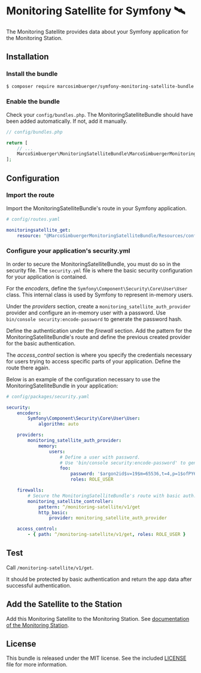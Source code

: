 # Monitoring Satellite for Symfony 🛰

The Monitoring Satellite provides data about your Symfony application for the Monitoring Station.

## Installation

### Install the bundle
```bash
$ composer require marcosimbuerger/symfony-monitoring-satellite-bundle
```

### Enable the bundle
Check your `config/bundles.php`. The MonitoringSatelliteBundle should have been added automatically. If not, add it manually.

```php
// config/bundles.php

return [
    // ...
    MarcoSimbuerger\MonitoringSatelliteBundle\MarcoSimbuergerMonitoringSatelliteBundle::class => ['all' => true],
];
```

## Configuration

### Import the route
Import the MonitoringSatelliteBundle's route in your Symfony application.

```yaml
# config/routes.yaml

monitoringsatellite_get:
    resource: "@MarcoSimbuergerMonitoringSatelliteBundle/Resources/config/routes.yaml"
```

### Configure your application's security.yml
In order to secure the MonitoringSatelliteBundle, you must do so in the security file.
The `security.yml` file is where the basic security configuration for your application is contained.

For the _encoders_, define the `Symfony\Component\Security\Core\User\User` class. This internal class is used by Symfony to represent in-memory users.

Under the _providers_ section, create a `monitoring_satellite_auth_provider` provider and configure an in-memory user with a password.
Use `bin/console security:encode-password` to generate the password hash.

Define the authentication under the _firewall_ section. Add the pattern for the MonitoringSatelliteBundle's route and define the previous created provider for the basic authentication.

The _access_control_ section is where you specify the credentials necessary for users trying to access specific parts of your application. Define the route there again.

Below is an example of the configuration necessary to use the MonitoringSatelliteBundle in your application:

```yaml
# config/packages/security.yaml

security:
    encoders:
        Symfony\Component\Security\Core\User\User:
            algorithm: auto

    providers:
        monitoring_satellite_auth_provider:
            memory:
                users:
                    # Define a user with password.
                    # Use 'bin/console security:encode-password' to generate the password hash.
                    foo:
                        password: '$argon2id$v=19$m=65536,t=4,p=1$ofPY6RT+0rCE74M0AlPpzQ$BeiGUhv27D4/6FBmNKC0r4dhImZqj55EfOwYqjxaVbE'
                        roles: ROLE_USER

    firewalls:
        # Secure the MonitoringSatelliteBundle's route with basic auth.
        monitoring_satellite_controller:
            pattern: ^/monitoring-satellite/v1/get
            http_basic:
                provider: monitoring_satellite_auth_provider

    access_control:
        - { path: ^/monitoring-satellite/v1/get, roles: ROLE_USER }

```

## Test
Call `/monitoring-satellite/v1/get`.

It should be protected by basic authentication and return the app data after successful authentication.

## Add the Satellite to the Station
Add this Monitoring Satellite to the Monitoring Station. See [documentation of the Monitoring Station](https://github.com/marcosimbuerger/monitoring-station).

## License
This bundle is released under the MIT license. See the included [LICENSE](LICENSE) file for more information.
